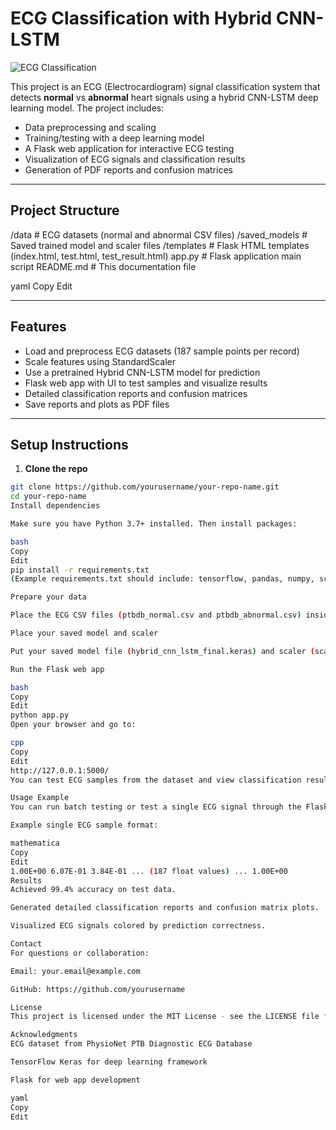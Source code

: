 # ECG Classification with Hybrid CNN-LSTM

![ECG Classification](https://img.shields.io/badge/status-completed-green)

This project is an ECG (Electrocardiogram) signal classification system that detects **normal** vs **abnormal** heart signals using a hybrid CNN-LSTM deep learning model. The project includes:

- Data preprocessing and scaling
- Training/testing with a deep learning model
- A Flask web application for interactive ECG testing
- Visualization of ECG signals and classification results
- Generation of PDF reports and confusion matrices

---

## Project Structure

/data # ECG datasets (normal and abnormal CSV files)
/saved_models # Saved trained model and scaler files
/templates # Flask HTML templates (index.html, test.html, test_result.html)
app.py # Flask application main script
README.md # This documentation file

yaml
Copy
Edit

---

## Features

- Load and preprocess ECG datasets (187 sample points per record)
- Scale features using StandardScaler
- Use a pretrained Hybrid CNN-LSTM model for prediction
- Flask web app with UI to test samples and visualize results
- Detailed classification reports and confusion matrices
- Save reports and plots as PDF files

---

## Setup Instructions

1. **Clone the repo**

```bash
git clone https://github.com/yourusername/your-repo-name.git
cd your-repo-name
Install dependencies

Make sure you have Python 3.7+ installed. Then install packages:

bash
Copy
Edit
pip install -r requirements.txt
(Example requirements.txt should include: tensorflow, pandas, numpy, scikit-learn, flask, matplotlib, seaborn, joblib)

Prepare your data

Place the ECG CSV files (ptbdb_normal.csv and ptbdb_abnormal.csv) inside the /data folder.

Place your saved model and scaler

Put your saved model file (hybrid_cnn_lstm_final.keras) and scaler (scaler.save) inside /saved_models.

Run the Flask web app

bash
Copy
Edit
python app.py
Open your browser and go to:

cpp
Copy
Edit
http://127.0.0.1:5000/
You can test ECG samples from the dataset and view classification results with confidence scores and plots.

Usage Example
You can run batch testing or test a single ECG signal through the Flask UI.

Example single ECG sample format:

mathematica
Copy
Edit
1.00E+00 6.07E-01 3.84E-01 ... (187 float values) ... 1.00E+00
Results
Achieved 99.4% accuracy on test data.

Generated detailed classification reports and confusion matrix plots.

Visualized ECG signals colored by prediction correctness.

Contact
For questions or collaboration:

Email: your.email@example.com

GitHub: https://github.com/yourusername

License
This project is licensed under the MIT License - see the LICENSE file for details.

Acknowledgments
ECG dataset from PhysioNet PTB Diagnostic ECG Database

TensorFlow Keras for deep learning framework

Flask for web app development

yaml
Copy
Edit

